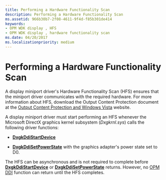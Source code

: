 ```yaml
---
title: Performing a Hardware Functionality Scan
description: Performing a Hardware Functionality Scan
ms.assetid: 966b30b7-2f08-4611-9f4d-f85b301de414
keywords:
- OPM WDK display , HFS
- OPM WDK display , hardware functionality scan
ms.date: 04/20/2017
ms.localizationpriority: medium
---
```


# Performing a Hardware Functionality Scan


A display miniport driver's Hardware Functionality Scan (HFS) ensures that the miniport driver communicates with the required hardware. For more information about HFS, download the Output Content Protection document at the [Output Content Protection and Windows Vista](https://download.microsoft.com/download/5/D/6/5D6EAF2B-7DDF-476B-93DC-7CF0072878E6/output_protect.doc) website.

A display miniport driver must start performing an HFS whenever the Microsoft DirectX graphics kernel subsystem (*Dxgkrnl.sys*) calls the following driver functions:

-   [**DxgkDdiStartDevice**](https://docs.microsoft.com/windows-hardware/drivers/ddi/dispmprt/nc-dispmprt-dxgkddi_start_device)

-   [**DxgkDdiSetPowerState**](https://docs.microsoft.com/windows-hardware/drivers/ddi/dispmprt/nc-dispmprt-dxgkddi_set_power_state) with the graphics adapter's power state set to D0.

The HFS can be asynchronous and is not required to complete before [**DxgkDdiStartDevice**](https://docs.microsoft.com/windows-hardware/drivers/ddi/dispmprt/nc-dispmprt-dxgkddi_start_device) or [**DxgkDdiSetPowerState**](https://docs.microsoft.com/windows-hardware/drivers/ddi/dispmprt/nc-dispmprt-dxgkddi_set_power_state) returns. However, no [OPM DDI](supporting-output-protection-manager.md) function can return until the HFS completes.
